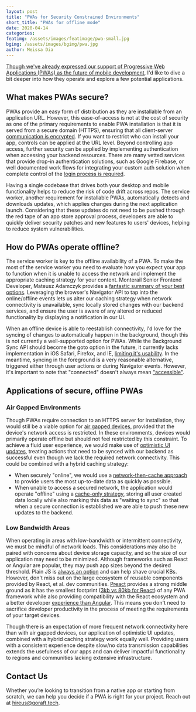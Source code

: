 ```yaml
---
layout: post 
title: "PWAs for Security Constrained Environments" 
short_title: "PWAs for offline mode" 
date: 2020-04-14
categories: 
featimg: /assets/images/featimage/pwa-small.jpg
bgimg: /assets/images/bgimg/pwa.jpg
author: Meissa Dia
--- 
```


[Though we've already expressed our support of Progressive Web Applications (PWAs) as the future of mobile development](https://goraft.tech/2020/03/05/pwas-are-the-future-of-mobile-development.html), I'd like to dive a bit deeper into how they operate and explore a few potential applications.

## What makes PWAs secure?

PWAs provide an easy form of distribution as they are installable from an application URL. However, this ease-of-access is not at the cost of security as one of the primary requirements to enable PWA installation is that it is served from a secure domain (HTTPS), ensuring that all client-server [communication is encrypted](https://developer.mozilla.org/en-US/docs/Web/Progressive_web_apps/Installable_PWAs). If you want to restrict who can install your app, controls can be applied at the URL level. Beyond controlling app access, further security can be applied by implementing authentication when accessing your backend resources. There are many vetted services that provide drop-in authentication solutions, such as Google Firebase, or well documented work flows for integrating your custom auth solution when complete control of the [login process is required](https://www.oauth.com/oauth2-servers/single-page-apps/).

Having a single codebase that drives both your desktop and mobile functionality helps to reduce the risk of code drift across repos. The service worker, another requirement for installable PWAs, automatically detects and downloads updates, which applies changes during the next application launch. Considering that these updates do not need to be pushed through the red tape of an app store approval process, developers are able to quickly deliver security patches and new features to users' devices, helping to reduce system vulnerabilities.

## How do PWAs operate offline?

The service worker is key to the offline availability of a PWA. To make the most of the service worker you need to evaluate how you expect your app to function when it is unable to access the network and implement the appropriate caching strategy for your content. Monterail Senior Frontend Developer, Mateusz Adamczyk provides a [fantastic summary of your best options](https://www.monterail.com/blog/pwa-offline-dynamic-data). Leveraging the browser's Navigator API to tap into the online/offline events lets us alter our caching strategy when network connectivity is unavailable, sync locally stored changes with our backend services, and ensure the user is aware of any altered or reduced functionality by displaying a notification in our UI.

When an offline device is able to reestablish connectivity, I'd love for the syncing of changes to automatically happen in the background, though this is not currently a well-supported option for PWAs. While the Background Sync API should become the goto option in the future, it currently lacks implementation in iOS Safari, Firefox, and IE, [limiting it's usability](https://caniuse.com/#search=background%20sync). In the meantime, syncing in the foreground is a very reasonable alternative, triggered either through user actions or during Navigator events. However, it's important to note that "connected" doesn't always mean ["accessible"](https://stackoverflow.com/a/44909646).

## Applications of secure, offline PWAs

### Air Gapped Environments

Though PWAs require connection to an HTTPS server for installation, they would still be a viable option for [air gapped devices](https://www.thesslstore.com/blog/air-gapped-computer/), provided that the device's network access is restricted. In these environments, devices would primarily operate offline but should not feel restricted by this constraint. To achieve a fluid user experience, we would make use of [optimistic UI updates](https://www.apollographql.com/docs/react/performance/optimistic-ui/), treating actions that need to be synced with our backend as successful even though we lack the required network connectivity. This could be combined with a hybrid caching strategy:

- When securely "online", we would use a [network-then-cache approach](https://developers.google.com/web/fundamentals/instant-and-offline/offline-cookbook/#network-falling-back-to-cache) to provide users the most up-to-date data as quickly as possible.
- When unable to access a secured network, the application would operate "offline" using a [cache-only strategy](https://developers.google.com/web/fundamentals/instant-and-offline/offline-cookbook/#cache-only), storing all user created data locally while also marking this data as "waiting to sync" so that when a secure connection is established we are able to push these new updates to the backend.

### Low Bandwidth Areas

When operating in areas with low-bandwidth or intermittent connectivity, we must be mindful of network loads. This considerations may also be paired with concerns about device storage capacity, and so the size of our application may need to be minimized. Although frameworks such as React or Angular are popular, they may push app sizes beyond the desired threshold. Plain JS is [always an option](https://www.freecodecamp.org/news/build-a-pwa-from-scratch-with-html-css-and-javascript/) and can help shave crucial KBs. However, don't miss out on the large ecosystem of reusable components provided by React, et al. dev communities. [Preact](https://preactjs.com) provides a strong middle ground as it has the smallest footprint ([3kb vs 80kb for React](https://blog.knoldus.com/preact-an-alternative-to-react/)) of any PWA framework while also providing compatibility with the React ecosystem and a better developer [experience than Angular](https://2019.stateofjs.com/front-end-frameworks/#front_end_frameworks_experience_ranking). This means you don't need to sacrifice developer productivity in the process of meeting the requirements of your target devices. 

Though there is an expectation of more frequent network connectivity here than with air gapped devices, our application of optimistic UI updates, combined with a hybrid caching strategy work equally well. Providing users with a consistent experience despite slow/no data transmission capabilities extends the usefulness of our apps and can deliver impactful functionality to regions and communities lacking extensive infrastructure.

## Contact Us

Whether you’re looking to transition from a native app or starting from scratch, we can help you decide if a PWA is right for your project. Reach out at [hireus@goraft.tech](mailto:hireus@goraft.tech).
